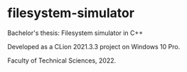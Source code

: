 # filesystem-simulator
Bachelor's thesis: Filesystem simulator in C++

Developed as a CLion 2021.3.3 project on Windows 10 Pro.

Faculty of Technical Sciences, 2022.
